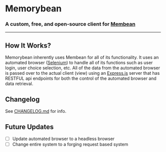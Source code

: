 # Memorybean

### A custom, free, and open-source client for [Membean](https://membean.com)

---

## How It Works?

Memorybean inherently uses Membean for all of its functionality. It uses an automated browser ([Selenium](https://www.selenium.dev/)) to handle all of its functions such as user login, user choice selection, etc. All of the data from the automated browser is passed over to the actual client (view) using an [Express.js](https://expressjs.com/) server that has RESTFUL api endpoints for both the control of the automated browser and data retrieval.

## Changelog
See [CHANGELOG.md](./CHANGELOG.md) for info.

## Future Updates

-   [ ] Update automated browser to a headless browser
-   [ ] Change entire system to a forging request based system
